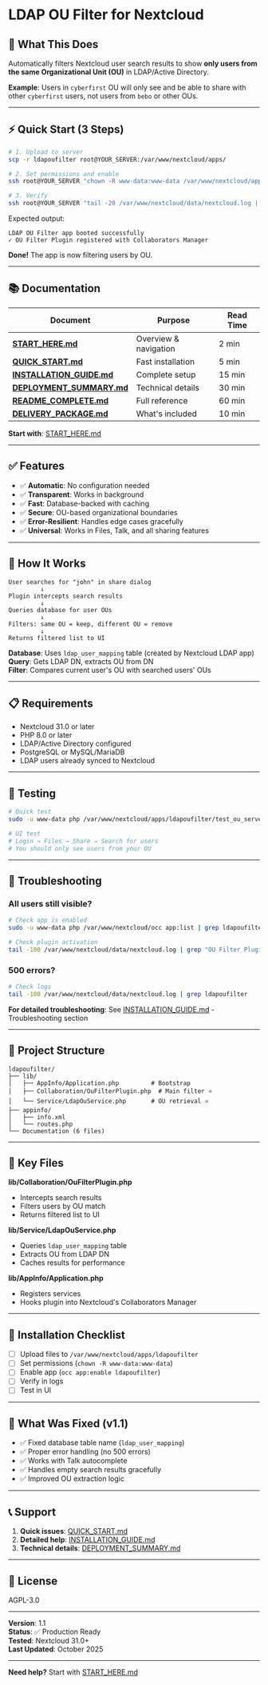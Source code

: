 # LDAP OU Filter for Nextcloud

## 🎯 What This Does

Automatically filters Nextcloud user search results to show **only users from the same Organizational Unit (OU)** in LDAP/Active Directory.

**Example**: Users in `cyberfirst` OU will only see and be able to share with other `cyberfirst` users, not users from `bebo` or other OUs.

---

## ⚡ Quick Start (3 Steps)

```bash
# 1. Upload to server
scp -r ldapoufilter root@YOUR_SERVER:/var/www/nextcloud/apps/

# 2. Set permissions and enable
ssh root@YOUR_SERVER "chown -R www-data:www-data /var/www/nextcloud/apps/ldapoufilter && sudo -u www-data php /var/www/nextcloud/occ app:enable ldapoufilter"

# 3. Verify
ssh root@YOUR_SERVER "tail -20 /var/www/nextcloud/data/nextcloud.log | grep ldapoufilter"
```

Expected output:
```
LDAP OU Filter app booted successfully
✓ OU Filter Plugin registered with Collaborators Manager
```

**Done!** The app is now filtering users by OU.

---

## 📚 Documentation

| Document | Purpose | Read Time |
|----------|---------|-----------|
| **[START_HERE.md](START_HERE.md)** | Overview & navigation | 2 min |
| **[QUICK_START.md](QUICK_START.md)** | Fast installation | 5 min |
| **[INSTALLATION_GUIDE.md](INSTALLATION_GUIDE.md)** | Complete setup | 15 min |
| **[DEPLOYMENT_SUMMARY.md](DEPLOYMENT_SUMMARY.md)** | Technical details | 30 min |
| **[README_COMPLETE.md](README_COMPLETE.md)** | Full reference | 60 min |
| **[DELIVERY_PACKAGE.md](DELIVERY_PACKAGE.md)** | What's included | 10 min |

**Start with**: [START_HERE.md](START_HERE.md)

---

## ✅ Features

- ✅ **Automatic**: No configuration needed
- ✅ **Transparent**: Works in background
- ✅ **Fast**: Database-backed with caching
- ✅ **Secure**: OU-based organizational boundaries
- ✅ **Error-Resilient**: Handles edge cases gracefully
- ✅ **Universal**: Works in Files, Talk, and all sharing features

---

## 🔧 How It Works

```
User searches for "john" in share dialog
         ↓
Plugin intercepts search results
         ↓
Queries database for user OUs
         ↓
Filters: same OU = keep, different OU = remove
         ↓
Returns filtered list to UI
```

**Database**: Uses `ldap_user_mapping` table (created by Nextcloud LDAP app)  
**Query**: Gets LDAP DN, extracts OU from DN  
**Filter**: Compares current user's OU with searched users' OUs

---

## 📋 Requirements

- Nextcloud 31.0 or later
- PHP 8.0 or later  
- LDAP/Active Directory configured
- PostgreSQL or MySQL/MariaDB
- LDAP users already synced to Nextcloud

---

## 🧪 Testing

```bash
# Quick test
sudo -u www-data php /var/www/nextcloud/apps/ldapoufilter/test_ou_server.php

# UI test
# Login → Files → Share → Search for users
# You should only see users from your OU
```

---

## 🐛 Troubleshooting

### All users still visible?
```bash
# Check app is enabled
sudo -u www-data php /var/www/nextcloud/occ app:list | grep ldapoufilter

# Check plugin activation
tail -100 /var/www/nextcloud/data/nextcloud.log | grep "OU Filter Plugin"
```

### 500 errors?
```bash
# Check logs
tail -100 /var/www/nextcloud/data/nextcloud.log | grep ldapoufilter
```

**For detailed troubleshooting**: See [INSTALLATION_GUIDE.md](INSTALLATION_GUIDE.md) - Troubleshooting section

---

## 📁 Project Structure

```
ldapoufilter/
├── lib/
│   ├── AppInfo/Application.php         # Bootstrap
│   ├── Collaboration/OuFilterPlugin.php  # Main filter ⭐
│   └── Service/LdapOuService.php       # OU retrieval ⭐
├── appinfo/
│   ├── info.xml
│   └── routes.php
└── Documentation (6 files)
```

---

## 🎯 Key Files

**lib/Collaboration/OuFilterPlugin.php**
- Intercepts search results
- Filters users by OU match
- Returns filtered list to UI

**lib/Service/LdapOuService.php**
- Queries `ldap_user_mapping` table
- Extracts OU from LDAP DN
- Caches results for performance

**lib/AppInfo/Application.php**
- Registers services
- Hooks plugin into Nextcloud's Collaborators Manager

---

## 📝 Installation Checklist

- [ ] Upload files to `/var/www/nextcloud/apps/ldapoufilter`
- [ ] Set permissions (`chown -R www-data:www-data`)
- [ ] Enable app (`occ app:enable ldapoufilter`)
- [ ] Verify in logs
- [ ] Test in UI

---

## 🚀 What Was Fixed (v1.1)

- ✅ Fixed database table name (`ldap_user_mapping`)
- ✅ Proper error handling (no 500 errors)
- ✅ Works with Talk autocomplete
- ✅ Handles empty search results gracefully
- ✅ Improved OU extraction logic

---

## 📞 Support

1. **Quick issues**: [QUICK_START.md](QUICK_START.md)
2. **Detailed help**: [INSTALLATION_GUIDE.md](INSTALLATION_GUIDE.md)
3. **Technical details**: [DEPLOYMENT_SUMMARY.md](DEPLOYMENT_SUMMARY.md)

---

## 📜 License

AGPL-3.0

---

**Version**: 1.1  
**Status**: ✅ Production Ready  
**Tested**: Nextcloud 31.0+  
**Last Updated**: October 2025

---

**Need help?** Start with [START_HERE.md](START_HERE.md)
